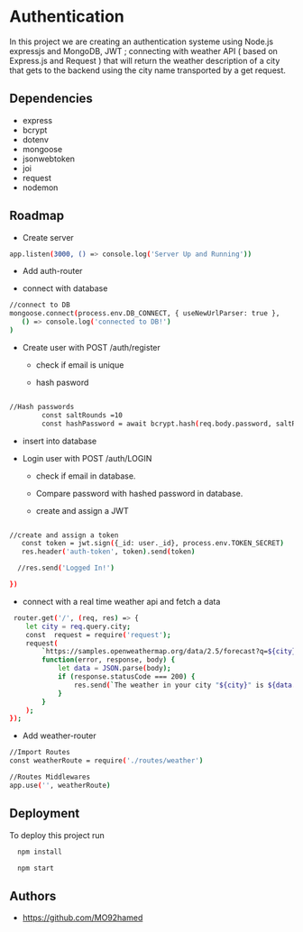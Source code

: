 # Authentication

In this project we are creating an authentication systeme using Node.js expressjs and MongoDB, JWT ;
connecting with weather API ( based on Express.js and Request ) that will return the weather description of a city that gets to the backend using the city name transported by a get request.



## Dependencies
- express
- bcrypt
- dotenv
- mongoose
- jsonwebtoken
- joi
- request
-  nodemon
## Roadmap

- Create server
 ```bash
 app.listen(3000, () => console.log('Server Up and Running'))
 ```

- Add auth-router

- connect with database
```bash
//connect to DB
mongoose.connect(process.env.DB_CONNECT, { useNewUrlParser: true },
   () => console.log('connected to DB!')
)
```

- Create user with POST /auth/register

   - check if email is unique
   
   - hash pasword

```bash

//Hash passwords
        const saltRounds =10
        const hashPassword = await bcrypt.hash(req.body.password, saltRounds)
```

   - insert into database

- Login user with POST /auth/LOGIN    

   - check if email in database.

   - Compare password with hashed password in database.

   - create and assign a JWT 

 ```bash
 
 //create and assign a token
    const token = jwt.sign({_id: user._id}, process.env.TOKEN_SECRET)
    res.header('auth-token', token).send(token)

   //res.send('Logged In!')

})  
 ```
 - connect with a real time weather api and fetch a data

```bash
 router.get('/', (req, res) => {
	let city = req.query.city;
	const  request = require('request');
	request(
		`https://samples.openweathermap.org/data/2.5/forecast?q=${city}&appid=(process.env.API_KEY)`,
		function(error, response, body) {
			let data = JSON.parse(body);
			if (response.statusCode === 200) {
				res.send(`The weather in your city "${city}" is ${data.list[0].weather[0].description}`);
			}
		}
	);
});
```

- Add weather-router 

```bash
//Import Routes
const weatherRoute = require('./routes/weather') 
```
```bash
//Routes Middlewares
app.use('', weatherRoute)
```



## Deployment

To deploy this project run

```bash
  npm install
```
```bash
  npm start
```

## Authors

- https://github.com/MO92hamed








